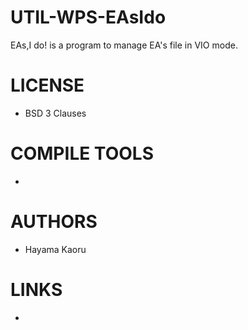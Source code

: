 # UTIL-WPS-EAsIdo
EAs,I do! is a program to manage EA's file in VIO mode.

LICENSE
===============
* BSD 3 Clauses

COMPILE TOOLS
===============
* 
 
AUTHORS
===============
* Hayama Kaoru

LINKS
===============
*

